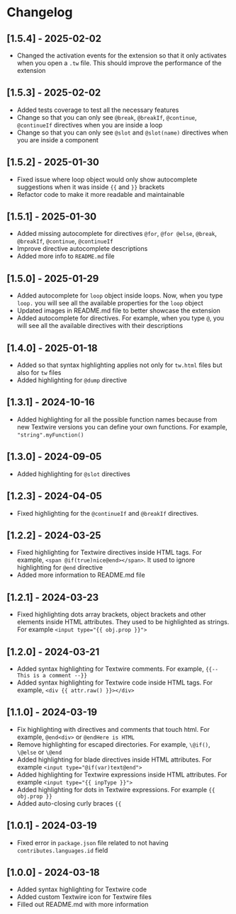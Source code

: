 # Changelog

## [1.5.4] - 2025-02-02
- Changed the activation events for the extension so that it only activates when you open a `.tw` file. This should improve the performance of the extension

## [1.5.3] - 2025-02-02
- Added tests coverage to test all the necessary features
- Change so that you can only see `@break`, `@breakIf`, `@continue`, `@continueIf` directives when you are inside a loop
- Change so that you can only see `@slot` and `@slot(name)` directives when you are inside a component

## [1.5.2] - 2025-01-30
- Fixed issue where loop object would only show autocomplete suggestions when it was inside `{{` and `}}` brackets
- Refactor code to make it more readable and maintainable

## [1.5.1] - 2025-01-30
- Added missing autocomplete for directives `@for`, `@for @else`, `@break`, `@breakIf`, `@continue`, `@continueIf`
- Improve directive autocomplete descriptions
- Added more info to `README.md` file

## [1.5.0] - 2025-01-29
- Added autocomplete for `loop` object inside loops. Now, when you type `loop.` you will see all the available properties for the `loop` object
- Updated images in README.md file to better showcase the extension
- Added autocomplete for directives. For example, when you type `@`, you will see all the available directives with their descriptions

## [1.4.0] - 2025-01-18
- Added so that syntax highlighting applies not only for `tw.html` files but also for `tw` files
- Added highlighting for `@dump` directive

## [1.3.1] - 2024-10-16
- Added highlighting for all the possible function names because from new Textwire versions you can define your own functions. For example, `"string".myFunction()`

## [1.3.0] - 2024-09-05
- Added highlighting for `@slot` directives

## [1.2.3] - 2024-04-05
- Fixed highlighting for the `@continueIf` and `@breakIf` directives.

## [1.2.2] - 2024-03-25
- Fixed highlighting for Textwire directives inside HTML tags. For example, `<span @if(true)nice@end></span>`. It used to ignore highlighting for `@end` directive
- Added more information to README.md file

## [1.2.1] - 2024-03-23
- Fixed highlighting dots array brackets, object brackets and other elements inside HTML attributes. They used to be highlighted as strings. For example `<input type="{{ obj.prop }}">`

## [1.2.0] - 2024-03-21
- Added syntax highlighting for Textwire comments. For example, `{{-- This is a comment --}}`
- Added syntax highlighting for Textwire code inside HTML tags. For example, `<div {{ attr.raw() }}></div>`

## [1.1.0] - 2024-03-19
- Fix highlighting with directives and comments that touch html. For example, `@end<div>` or `@endHere is HTML`
- Remove highlighting for escaped directories. For example, `\@if()`, `\@else` or `\@end`
- Added highlighting for blade directives inside HTML attributes. For example `<input type="@if(var)text@end">`
- Added highlighting for Textwire expressions inside HTML attributes. For example `<input type="{{ inpType }}">`
- Added highlighting for dots in Textwire expressions. For example `{{ obj.prop }}`
- Added auto-closing curly braces `{{`

## [1.0.1] - 2024-03-19
- Fixed error in `package.json` file related to not having `contributes.languages.id` field

## [1.0.0] - 2024-03-18
- Added syntax highlighting for Textwire code
- Added custom Textwire icon for Textwire files
- Filled out README.md with more information